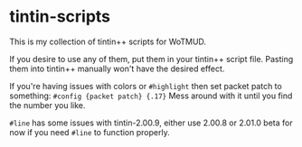 tintin-scripts
==============

This is my collection of tintin++ scripts for WoTMUD.

If you desire to use any of them, put them in your tintin++ script file. 
Pasting them into tintin++ manually won't have the desired effect.

If you're having issues with colors or `#highlight` then set packet patch to something: 
`#config {packet patch} {.17}` Mess around with it until you find the number you like.

`#line` has some issues with tintin-2.00.9, either use 2.00.8 or 2.01.0 beta 
for now if you need `#line` to function properly.
